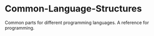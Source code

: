 # Common-Language-Structures
Common parts for different programming languages. A reference for programming.
